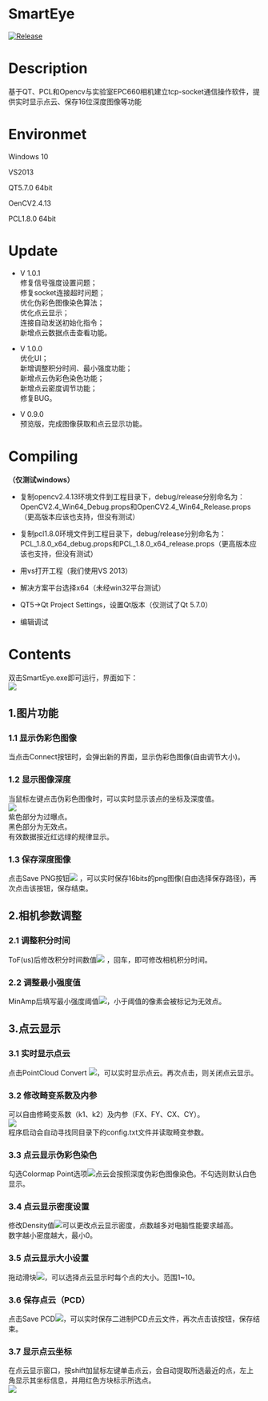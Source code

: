 # SmartEye  
[![Release](https://img.shields.io/badge/release-1.0.1-green.svg?style=flat)](https://github.com/dongmuliu/SmartEye/releases)  

# Description
基于QT、PCL和Opencv与实验室EPC660相机建立tcp-socket通信操作软件，提供实时显示点云、保存16位深度图像等功能

# Environmet

Windows 10

VS2013

QT5.7.0 64bit

OenCV2.4.13

PCL1.8.0 64bit

# Update  
* V 1.0.1  
修复信号强度设置问题；  
修复socket连接超时问题；  
优化伪彩色图像染色算法；  
优化点云显示；  
连接自动发送初始化指令；  
新增点云数据点击查看功能。  

* V 1.0.0  
优化UI；  
新增调整积分时间、最小强度功能；  
新增点云伪彩色染色功能；  
新增点云密度调节功能；  
修复BUG。  

* V 0.9.0    
预览版，完成图像获取和点云显示功能。 

# Compiling
**（仅测试windows）**
* 复制opencv2.4.13环境文件到工程目录下，debug/release分别命名为：OpenCV2.4_Win64_Debug.props和OpenCV2.4_Win64_Release.props（更高版本应该也支持，但没有测试）

* 复制pcl1.8.0环境文件到工程目录下，debug/release分别命名为：PCL_1.8.0_x64_debug.props和PCL_1.8.0_x64_release.props（更高版本应该也支持，但没有测试）

* 用vs打开工程（我们使用VS 2013）

* 解决方案平台选择x64（未经win32平台测试）

* QT5->Qt Project Settings，设置Qt版本（仅测试了Qt 5.7.0）

* 编辑调试

# Contents

双击SmartEye.exe即可运行，界面如下：  
![](SmartEye/Image/1.png) 

## 1.图片功能

### 1.1 显示伪彩色图像

当点击Connect按钮时，会弹出新的界面，显示伪彩色图像(自由调节大小)。  

### 1.2 显示图像深度  

当鼠标左键点击伪彩色图像时，可以实时显示该点的坐标及深度值。  
![](SmartEye/Image/2.png)   
紫色部分为过曝点。  
黑色部分为无效点。  
有效数据按近红远绿的规律显示。  

### 1.3 保存深度图像  

点击Save PNG按钮![](SmartEye/Image/3.png)  ，可以实时保存16bits的png图像(自由选择保存路径)，再次点击该按钮，保存结束。  

## 2.相机参数调整

### 2.1 调整积分时间

ToF(us)后修改积分时间数值![](SmartEye/Image/4.png)  ，回车，即可修改相机积分时间。  

### 2.2 调整最小强度值

MinAmp后填写最小强度阈值![](SmartEye/Image/5.png)，小于阈值的像素会被标记为无效点。  
 
## 3.点云显示
 
### 3.1 实时显示点云
 
点击PointCloud Convert ![](SmartEye/Image/6.png)，可以实时显示点云。再次点击，则关闭点云显示。  

### 3.2 修改畸变系数及内参
 
可以自由修畸变系数（k1、k2）及内参（FX、FY、CX、CY）。  
![](SmartEye/Image/7.png)  
程序启动会自动寻找同目录下的config.txt文件并读取畸变参数。  
  
### 3.3 点云显示伪彩色染色

勾选Colormap Point选项![](SmartEye/Image/8.png)点云会按照深度伪彩色图像染色。不勾选则默认白色显示。  

### 3.4 点云显示密度设置

修改Density值![](SmartEye/Image/9.png)可以更改点云显示密度，点数越多对电脑性能要求越高。  
数字越小密度越大，最小0。

### 3.5 点云显示大小设置

拖动滑块![](SmartEye/Image/10.png)，可以选择点云显示时每个点的大小。范围1~10。  

### 3.6 保存点云（PCD）

点击Save PCD![](SmartEye/Image/11.png)，可以实时保存二进制PCD点云文件，再次点击该按钮，保存结束。  

### 3.7 显示点云坐标

在点云显示窗口，按shift加鼠标左键单击点云，会自动提取所选最近的点，左上角显示其坐标信息，并用红色方块标示所选点。  
![](SmartEye/Image/12.png)


